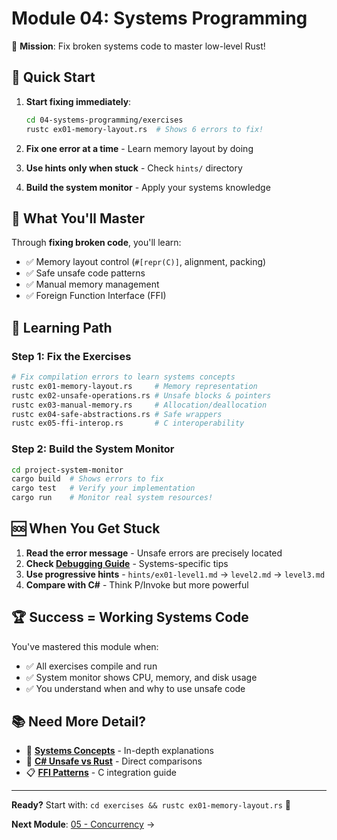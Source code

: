 # Module 04: Systems Programming

🎯 **Mission**: Fix broken systems code to master low-level Rust!

## 🚀 Quick Start

1. **Start fixing immediately**:
   ```bash
   cd 04-systems-programming/exercises
   rustc ex01-memory-layout.rs  # Shows 6 errors to fix!
   ```

2. **Fix one error at a time** - Learn memory layout by doing
3. **Use hints only when stuck** - Check `hints/` directory
4. **Build the system monitor** - Apply your systems knowledge

## 📝 What You'll Master

Through **fixing broken code**, you'll learn:
- ✅ Memory layout control (`#[repr(C)]`, alignment, packing)
- ✅ Safe unsafe code patterns
- ✅ Manual memory management
- ✅ Foreign Function Interface (FFI)

## 🔧 Learning Path

### **Step 1: Fix the Exercises**
```bash
# Fix compilation errors to learn systems concepts
rustc ex01-memory-layout.rs     # Memory representation
rustc ex02-unsafe-operations.rs # Unsafe blocks & pointers
rustc ex03-manual-memory.rs     # Allocation/deallocation
rustc ex04-safe-abstractions.rs # Safe wrappers
rustc ex05-ffi-interop.rs       # C interoperability
```

### **Step 2: Build the System Monitor**
```bash
cd project-system-monitor
cargo build  # Shows errors to fix
cargo test   # Verify your implementation
cargo run    # Monitor real system resources!
```

## 🆘 When You Get Stuck

1. **Read the error message** - Unsafe errors are precisely located
2. **Check [Debugging Guide](DEBUGGING_CHECKLIST.md)** - Systems-specific tips
3. **Use progressive hints** - `hints/ex01-level1.md` → `level2.md` → `level3.md`
4. **Compare with C#** - Think P/Invoke but more powerful

## 🏆 Success = Working Systems Code

You've mastered this module when:
- ✅ All exercises compile and run
- ✅ System monitor shows CPU, memory, and disk usage
- ✅ You understand when and why to use unsafe code

## 📚 Need More Detail?

- 📖 **[Systems Concepts](reference/)** - In-depth explanations
- 🔄 **[C# Unsafe vs Rust](reference/csharp-comparisons.md)** - Direct comparisons
- 📋 **[FFI Patterns](reference/ffi-detailed.md)** - C integration guide

---

**Ready?** Start with: `cd exercises && rustc ex01-memory-layout.rs` 🦀

**Next Module**: [05 - Concurrency](../05-concurrency/README.md) →
